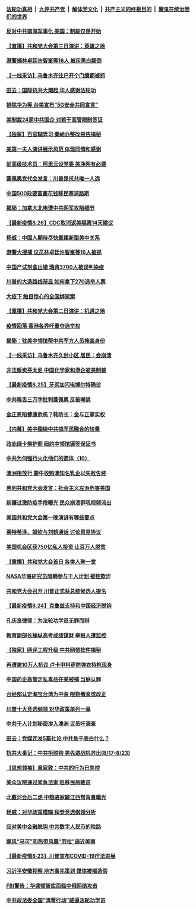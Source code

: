 ####  [法轮功真相](../../../../basic/blob/master/README.md?t=08271202) &nbsp;|&nbsp; [九评共产党](../../../../9ping.md/blob/master/README.md?t=08271202) &nbsp;|&nbsp; [解体党文化](../../../../jtdwh.md/blob/master/README.md?t=08271202)  &nbsp;|&nbsp; [共产主义的终极目的](../../../../gczydzjmd.md/blob/master/README.md?t=08271202) &nbsp;|&nbsp; [魔鬼在统治我们的世界](../../../../mgztzwmdsj.md/blob/master/README.md?t=08271202) 

#### [反对中共南海军事化 美国：制裁仅是开始](../pages/nf4514/n12360226.md?t=08271202) 

#### [【直播】共和党大会第三日演讲：英雄之地](../pages/nf4514/n12358896.md?t=08271202) 

#### [港警捕林卓廷许智峯等16人 被斥黑白颠倒](../pages/nf4514/n12360032.md?t=08271202) 

#### [【一线采访】乌鲁木齐住户开个门缝都被抓](../pages/nf4514/n12359650.md?t=08271202) 

#### [田云：国际抗共大潮起 华人感谢法轮功](../pages/nf4514/n12357708.md?t=08271202) 

#### [排除华为等 台美宣布“5G安全共同宣言”](../pages/nf4514/n12358951.md?t=08271202) 

#### [美制裁24家中共国企 对若干高管限制签证](../pages/nf4514/n12359211.md?t=08271202) 

#### [【独家】百官糊弄习 秦岭办整改报告揭秘](../pages/nf4514/n12357559.md?t=08271202) 

#### [美第一夫人演讲展示风范 体现同情和感谢](../pages/nf4514/n12357755.md?t=08271202) 

#### [前高级技术员：阿里云设党委 美净网有必要](../pages/nf4514/n12349700.md?t=08271202) 

#### [蓬佩奥党代会发言：川普是抗共唯一人选](../pages/nf4514/n12358466.md?t=08271202) 

#### [中国500政要富豪花钱移民塞浦路斯](../pages/nf4514/n12358259.md?t=08271202) 

#### [揭秘：加拿大北电遭中共网军攻陷细节](../pages/nf4514/n12357530.md?t=08271202) 

#### [【最新疫情8.26】CDC取消返美隔离14天建议](../pages/nf4514/n12357371.md?t=08271202) 

#### [杨威：中国人期待尽快重建新型美中关系](../pages/nf4514/n12357509.md?t=08271202) 

#### [港警大搜捕 议员林卓廷许智峯等16人被抓](../pages/nf4514/n12357751.md?t=08271202) 

#### [中国产试剂盒出错 瑞典3700人被误判染疫](../pages/nf4514/n12357622.md?t=08271202) 

#### [川普的大选路线渐显 如何拿下270选举人票](../pages/nf4514/n12357688.md?t=08271202) 

#### [大疫下 触目惊心的全国绑架案](../pages/nf4514/n12357508.md?t=08271202) 

#### [【重播】共和党大会第二日演讲：机遇之地](../pages/nf4514/n12356959.md?t=08271202) 

#### [疫情回落 香港各界吁重夺选举权](../pages/nf4514/n12357373.md?t=08271202) 

#### [揭秘：驻美中领馆帮中共军方人员掩盖身份](../pages/nf4514/n12357263.md?t=08271202) 

#### [【一线采访】乌鲁木齐久封小区 居民：会崩溃](../pages/nf4514/n12356556.md?t=08271202) 

#### [非法贩卖芬太尼 中国化学家和港企被美制裁](../pages/nf4514/n12357069.md?t=08271202) 

#### [【最新疫情8.25】牙买加闪电博尔特确诊](../pages/nf4514/n12354975.md?t=08271202) 

#### [中共喉舌三万字批判蓬佩奥 反被嘲讽](../pages/nf4514/n12356542.md?t=08271202) 

#### [金正恩陷健康危机？韩防长：金与正掌实权](../pages/nf4514/n12356273.md?t=08271202) 

#### [【内幕】美中围绕中共搞军民融合的较量](../pages/nf4514/n12352380.md?t=08271202) 

#### [政庇绿卡换护照 纽约中领馆逼签保证书](../pages/nf4514/n12355341.md?t=08271202) 

#### [中共为何强行火化他们的遗体（10）](../pages/nf4514/n12352363.md?t=08271202) 

#### [澳洲拒放行 蒙牛收购澳知名乳企以失败告终](../pages/nf4514/n12354879.md?t=08271202) 

#### [黑利共和党大会发言：社会主义左派危害美国](../pages/nf4514/n12355405.md?t=08271202) 

#### [新疆过激防疫手段曝光 民众崩溃群吼视频流出](../pages/nf4514/n12354614.md?t=08271202) 

#### [美国共和党大会第一晚演讲有哪些要点](../pages/nf4514/n12355250.md?t=08271202) 

#### [莱特希泽、姆钦与刘鹤通话 讨论贸易协议](../pages/nf4514/n12355055.md?t=08271202) 

#### [美国机会区获750亿私人投资 让百万人脱贫](../pages/nf4514/n12354946.md?t=08271202) 

#### [【重播】共和党大会首日 各类人聚一堂](../pages/nf4514/n12354697.md?t=08271202) 

#### [NASA华裔研究员隐瞒参与千人计划 被控欺诈](../pages/nf4514/n12354620.md?t=08271202) 

#### [共和党大会召开 川普正式获总统候选人提名](../pages/nf4514/n12354399.md?t=08271202) 

#### [【最新疫情8.24】克鲁兹支持和中国经济脱钩](../pages/nf4514/n12349390.md?t=08271202) 

#### [孔庆良律师：为法轮功学员无罪而辩](../pages/nf4514/n12353696.md?t=08271202) 

#### [教育副部长操纵高考成绩谋财 举报人遭监控](../pages/nf4514/n12354092.md?t=08271202) 

#### [【独家】网评工程升级 中共网信软件揭秘](../pages/nf4514/n12349029.md?t=08271202) 

#### [再遭逾10万人抗议 卢卡申科穿防弹衣持枪现身](../pages/nf4514/n12353867.md?t=08271202) 

#### [中国药企高管走私毒品在美被捕 当庭认罪](../pages/nf4514/n12352694.md?t=08271202) 

#### [台经部认定淘宝台湾为中资 限期撤资或改正](../pages/nf4514/n12353415.md?t=08271202) 

#### [川普十大竞选纲领 对华政策单列一章](../pages/nf4514/n12353401.md?t=08271202) 

#### [中共千人计划秘密渗入澳洲 议员吁调查](../pages/nf4514/n12352926.md?t=08271202) 

#### [田云：党媒连发5篇社论 中共急于表白什么？](../pages/nf4514/n12352544.md?t=08271202) 

#### [抗共大事记：中共拒脱钩 美先进战机齐出(8/17-8/23)](../pages/nf4514/n12351944.md?t=08271202) 

#### [【思想领袖】章家敦：中共的行为已失控](../pages/nf4514/n12290301.md?t=08271202) 

#### [美众议院通过紧急法案 阻移民局裁员](../pages/nf4514/n12352273.md?t=08271202) 

#### [北戴河会后二虎 中粮骆家駹江西帮背景曝光](../pages/nf4514/n12352320.md?t=08271202) 

#### [杨威：对华政策模糊 拜登竞选纲领分析](../pages/nf4514/n12351924.md?t=08271202) 

#### [应对美中金融脱钩 中共数字人民币的险路](../pages/nf4514/n12350935.md?t=08271202) 

#### [飓风“马可”和热带风暴“劳拉”逼近美南](../pages/nf4514/n12351842.md?t=08271202) 

#### [【最新疫情8·23】川普宣布COVID-19疗法进展](../pages/nf4514/n12346962.md?t=08271202) 

#### [习近平安徽视察 地方事先策划 媒体被揭造假](../pages/nf4514/n12350776.md?t=08271202) 

#### [FBI警告：华盛顿智库面临中俄网络攻击](../pages/nf4514/n12351494.md?t=08271202) 

#### [中共政法委全国“清零行动”威逼法轮功学员](../pages/nf4514/n12350055.md?t=08271202) 

